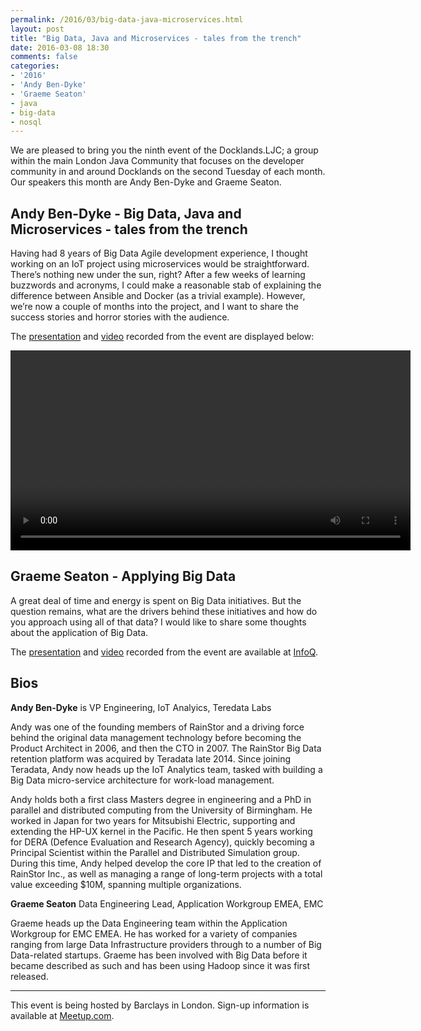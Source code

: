 ```yaml
---
permalink: /2016/03/big-data-java-microservices.html
layout: post
title: "Big Data, Java and Microservices - tales from the trench"
date: 2016-03-08 18:30
comments: false
categories: 
- '2016'
- 'Andy Ben-Dyke' 
- 'Graeme Seaton'
- java
- big-data
- nosql
---
```


We are pleased to bring you the ninth event of the Docklands.LJC; a group
within the main London Java Community that focuses on the developer community
in and around Docklands on the second Tuesday of each month. Our speakers this
month are Andy Ben-Dyke and Graeme Seaton.

<h2>Andy Ben-Dyke - Big Data, Java and Microservices - tales from the trench</h2>

Having had 8 years of Big Data Agile development experience, I thought working
on an IoT project using microservices would be straightforward.  There’s
nothing new under the sun, right?  After a few weeks of learning buzzwords and
acronyms, I could make a reasonable stab of explaining the difference between
Ansible and Docker (as a trivial example).  However, we’re now a couple of
months into the project, and I want to share the success stories and horror
stories with the audience.

The
<a href="//www.docklandsljc.uk/presentations/2016/AndyBenDyke-MicroservicesFromTheTrench.pdf" rel="nofollow">presentation</a>
and
<a href="//www.docklandsljc.uk/presentations/2016/AndyBenDyke-MicroservicesFromTheTrench.mp4" rel="nofollow">video</a>
recorded from the event are displayed below:

<video width="640" height="320" controls>
 <source src="//www.docklandsljc.uk/presentations/2016/AndyBenDyke-MicroservicesFromTheTrench.mp4" type="video/mp4"/>
 Your browser does not support the &lt;video&gt; tag or does not understand MP4 files.
</video>

<h2>Graeme Seaton - Applying Big Data</h2>

A great deal of time and energy is spent on Big Data initiatives. But the question remains, what are the drivers behind these initiatives and how do you approach using all of that data?  I would like to share some thoughts about the application of Big Data.

The
<a href="//www.docklandsljc.uk/presentations/2016/GraemeSeaton-ApplyingBigData.pdf" rel="nofollow">presentation</a>
and
<a href="https://www.infoq.com/presentations/big-data-initiatives" rel="nofollow">video</a>
recorded from the event are available at <a href="https://www.infoq.com/presentations/big-data-initiatives">InfoQ</a>.

<h2>Bios</h2>

<b>Andy Ben-Dyke</b> is VP Engineering, IoT Analyics, Teredata Labs

Andy was one of the founding members of RainStor and a driving force behind the
original data management technology before becoming the Product Architect in
2006, and then the CTO in 2007.  The RainStor Big Data retention platform was
acquired by Teradata late 2014.  Since joining Teradata, Andy now heads up the
IoT Analytics team, tasked with building a Big Data micro-service architecture
for work-load management.  

Andy holds both a first class Masters degree in engineering and a PhD in
parallel and distributed computing from the University of Birmingham. He worked
in Japan for two years for Mitsubishi Electric, supporting and extending the
HP-UX kernel in the Pacific. He then spent 5 years working for DERA (Defence
Evaluation and Research Agency), quickly becoming a Principal Scientist within
the Parallel and Distributed Simulation group. During this time, Andy helped
develop the core IP that led to the creation of RainStor Inc., as well as
managing a range of long-term projects with a total value exceeding $10M,
spanning multiple organizations.

<b>Graeme Seaton</b> Data Engineering Lead, Application Workgroup EMEA, EMC

Graeme heads up the Data Engineering team within the Application Workgroup for
EMC EMEA.  He has worked for a variety of companies ranging from large Data
Infrastructure providers through to a number of Big Data-related startups.
Graeme has been involved with Big Data before it became described as such and
has been using Hadoop since it was first released.


<hr/>
This event is being hosted by Barclays in London. Sign-up information is available at <a href="http://www.meetup.com/Londonjavacommunity/events/229153338/">Meetup.com</a>.

